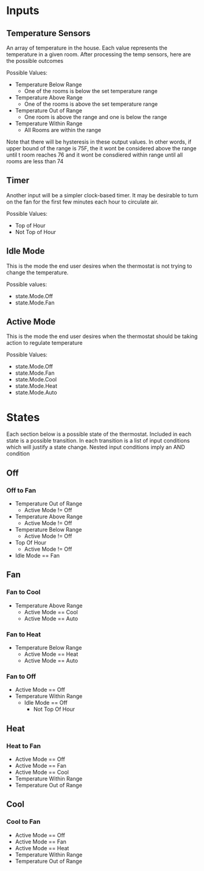 
# Inputs

## Temperature Sensors

An array of temperature in the house.  Each value represents the temperature in
a given room. After processing the temp sensors, here are the possible outcomes

Possible Values:

* Temperature Below Range
    * One of the rooms is below the set temperature range
* Temperature Above Range
    * One of the rooms is above the set temperature range
* Temperature Out of Range 
    * One room is above the range and one is below the range
* Temperature Within Range
    * All Rooms are within the range

Note that there will be hysteresis in these output values. In other words, if
upper bound of the range is 75F, the it wont be considered above the range
until t room reaches 76 and it wont be consdiered within range until all rooms
are less than 74

## Timer

Another input will be a simpler clock-based timer.  It may be desirable to
turn on the fan for the first few minutes each hour to circulate air.

Possible Values:

* Top of Hour
* Not Top of Hour

## Idle Mode

This is the mode the end user desires when the thermostat is not
trying to change the temperature.

Possible values:

* state.Mode.Off
* state.Mode.Fan

## Active Mode

This is the mode the end user desires when the thermostat should be taking
action to regulate temperature

Possible Values:

* state.Mode.Off
* state.Mode.Fan
* state.Mode.Cool
* state.Mode.Heat
* state.Mode.Auto

# States

Each section below is a possible state of the thermostat.  Included in each
state is a possible transition.  In each transition is a list of input
conditions which will justify a state change.  Nested input conditions imply an
AND condition

## Off

### Off to Fan

* Temperature Out of Range
    * Active Mode != Off
* Temperature Above Range
    * Active Mode != Off
* Temperature Below Range
    * Active Mode != Off
* Top Of Hour
    * Active Mode != Off
* Idle Mode == Fan

## Fan

### Fan to Cool

* Temperature Above Range
    * Active Mode == Cool
    * Active Mode == Auto

### Fan to Heat

* Temperature Below Range
    * Active Mode == Heat
    * Active Mode == Auto

### Fan to Off

* Active Mode == Off
* Temperature Within Range
    * Idle Mode == Off
    	* Not Top Of Hour

## Heat

### Heat to Fan

* Active Mode == Off
* Active Mode == Fan
* Active Mode == Cool
* Temperature Within Range
* Temperature Out of Range

## Cool

### Cool to Fan

* Active Mode == Off
* Active Mode == Fan
* Active Mode == Heat
* Temperature Within Range
* Temperature Out of Range
